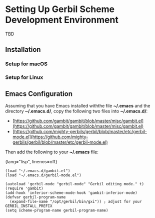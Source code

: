 # Setting Up Gerbil Scheme Development Environment

TBD

## Installation

### Setup for macOS

### Setup for Linux

## Emacs Configuration

Assuming that you have Emacs installed withthe file **~/.emacs** and the directory **~/.emacs.d/**, copy the following two files into **~/.emacs.d/**:

- [https://github.com/gambit/gambit/blob/master/misc/gambit.el](https://github.com/gambit/gambit/blob/master/misc/gambit.el)
- [https://github.com/mighty-gerbils/gerbil/blob/master/etc/gerbil-mode.el](https://github.com/mighty-gerbils/gerbil/blob/master/etc/gerbil-mode.el)

Then add the following to your **~/.emacs** file:

{lang="lisp", linenos=off}
```
(load "~/.emacs.d/gambit.el")
(load "~/.emacs.d/gerbil-mode.el")

(autoload 'gerbil-mode "gerbil-mode" "Gerbil editing mode." t)
(require 'gambit)
(add-hook 'inferior-scheme-mode-hook 'gambit-inferior-mode)
(defvar gerbil-program-name
  (expand-file-name "/opt/gerbil/bin/gxi")) ; adjust for your GERBIL_INSTALL_PREFIX
(setq scheme-program-name gerbil-program-name)
```
